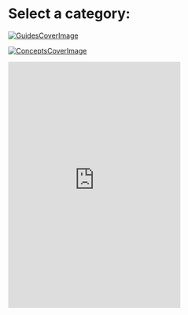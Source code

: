 <!-- Modifiers: index,img_wh_275_275 -->
# Select a category:

[![GuidesCoverImage](http://i.imgur.com/ESw2RsB.png)](https://sushikuu7.github.io/diepio/guides.html)



[![ConceptsCoverImage](http://i.imgur.com/Wy7dQBZ.png)](https://sushikuu7.github.io/diepio/concepts.html)



<iframe class="center_other" src="https://discordapp.com/widget?id=315891125825044482&theme=dark" width="350" height="500" allowtransparency="true" frameborder="0"></iframe>
